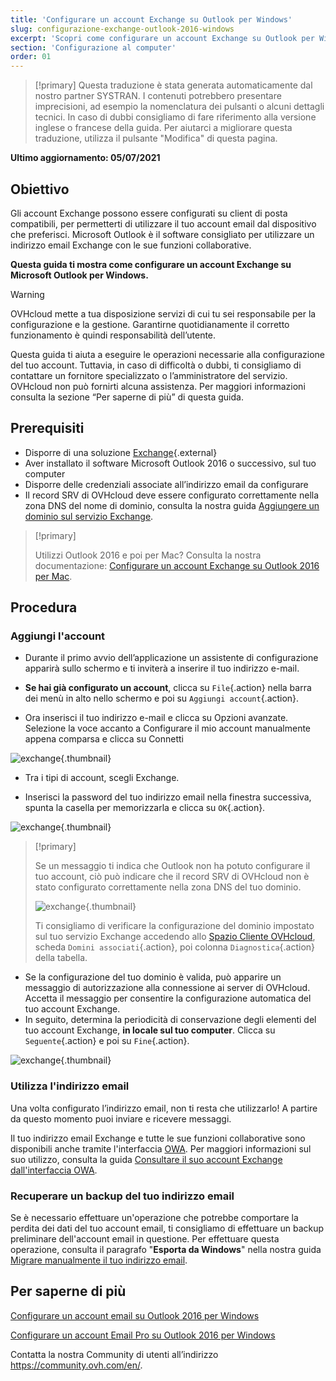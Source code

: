 ```yaml
---
title: 'Configurare un account Exchange su Outlook per Windows'
slug: configurazione-exchange-outlook-2016-windows
excerpt: 'Scopri come configurare un account Exchange su Outlook per Windows'
section: 'Configurazione al computer'
order: 01
---
```

 
> [!primary]
> Questa traduzione è stata generata automaticamente dal nostro partner SYSTRAN. I contenuti potrebbero presentare imprecisioni, ad esempio la nomenclatura dei pulsanti o alcuni dettagli tecnici. In caso di dubbi consigliamo di fare riferimento alla versione inglese o francese della guida. Per aiutarci a migliorare questa traduzione, utilizza il pulsante "Modifica" di questa pagina.
>
 
**Ultimo aggiornamento: 05/07/2021**

## Obiettivo

Gli account Exchange possono essere configurati su client di posta compatibili, per permetterti di utilizzare il tuo account email dal dispositivo che preferisci. Microsoft Outlook è il software consigliato per utilizzare un indirizzo email Exchange con le sue funzioni collaborative.

**Questa guida ti mostra come configurare un account Exchange su Microsoft Outlook per Windows.**

> [!warning]
>
> OVHcloud mette a tua disposizione servizi di cui tu sei responsabile per la configurazione e la gestione. Garantirne quotidianamente il corretto funzionamento è quindi responsabilità dell’utente.
> 
> Questa guida ti aiuta a eseguire le operazioni necessarie alla configurazione del tuo account. Tuttavia, in caso di difficoltà o dubbi, ti consigliamo di contattare un fornitore specializzato o l’amministratore del servizio. OVHcloud non può fornirti alcuna assistenza. Per maggiori informazioni consulta la sezione “Per saperne di più” di questa guida.
> 

## Prerequisiti

- Disporre di una soluzione [Exchange](https://www.ovhcloud.com/it/emails/){.external}
- Aver installato il software Microsoft Outlook 2016 o successivo, sul tuo computer
- Disporre delle credenziali associate all’indirizzo email da configurare
- Il record SRV di OVHcloud deve essere configurato correttamente nella zona DNS del nome di dominio, consulta la nostra guida [Aggiungere un dominio sul servizio Exchange](https://docs.ovh.com/it/microsoft-collaborative-solutions/aggiungere-dominio-su-exchange/).

> [!primary]
>
> Utilizzi Outlook 2016 e poi per Mac? Consulta la nostra documentazione: [Configurare un account Exchange su Outlook 2016 per Mac](https://docs.ovh.com/it/microsoft-collaborative-solutions/configurazione-exchange-outlook-2016-mac/).
>

## Procedura

### Aggiungi l'account

- Durante il primo avvio dell’applicazione un assistente di configurazione apparirà sullo schermo e ti inviterà a inserire il tuo indirizzo e-mail.

- **Se hai già configurato un account**, clicca su `File`{.action} nella barra dei menù in alto nello schermo e poi su `Aggiungi account`{.action}.

- Ora inserisci il tuo indirizzo e-mail e clicca su Opzioni avanzate.  Selezione la voce accanto a Configurare il mio account manualmente appena comparsa e clicca su Connetti 

![exchange](images/config-outlook-exchange01.png){.thumbnail}

- Tra i tipi di account, scegli Exchange.

- Inserisci la password del tuo indirizzo email nella finestra successiva, spunta la casella per memorizzarla e clicca su `OK`{.action}.

![exchange](images/config-outlook-exchange02.png){.thumbnail}

> [!primary]
> 
> Se un messaggio ti indica che Outlook non ha potuto configurare il tuo account, ciò può indicare che il record SRV di OVHcloud non è stato configurato correttamente nella zona DNS del tuo dominio.
> 
> ![exchange](images/config-outlook-exchange03.png){.thumbnail}
>
> Ti consigliamo di verificare la configurazione del dominio impostato sul tuo servizio Exchange accedendo allo [Spazio Cliente OVHcloud](https://www.ovh.com/auth/?action=gotomanager&from=https://www.ovh.it/&ovhSubsidiary=it), scheda `Domini associati`{.action}, poi colonna `Diagnostica`{.action} della tabella.
>

- Se la configurazione del tuo dominio è valida, può apparire un messaggio di autorizzazione alla connessione ai server di OVHcloud. Accetta il messaggio per consentire la configurazione automatica del tuo account Exchange.
- In seguito, determina la periodicità di conservazione degli elementi del tuo account Exchange, **in locale sul tuo computer**. Clicca su `Seguente`{.action} e poi su `Fine`{.action}.

![exchange](images/config-outlook-exchange04.png){.thumbnail}


### Utilizza l'indirizzo email

Una volta configurato l’indirizzo email, non ti resta che utilizzarlo! A partire da questo momento puoi inviare e ricevere messaggi.

Il tuo indirizzo email Exchange e tutte le sue funzioni collaborative sono disponibili anche tramite l'interfaccia [OWA](https://www.ovh.it/mail/). Per maggiori informazioni sul suo utilizzo, consulta la guida [Consultare il suo account Exchange dall'interfaccia OWA](https://docs.ovh.com/it/microsoft-collaborative-solutions/exchange_2016_guida_allutilizzo_di_outlook_web_app/).

### Recuperare un backup del tuo indirizzo email

Se è necessario effettuare un'operazione che potrebbe comportare la perdita dei dati del tuo account email, ti consigliamo di effettuare un backup preliminare dell'account email in questione. Per effettuare questa operazione, consulta il paragrafo "**Esporta da Windows**" nella nostra guida [Migrare manualmente il tuo indirizzo email](https://docs.ovh.com/it/emails/migrare-i-indirizzi-email-manualmente/#esporta-da-windows).


## Per saperne di più

[Configurare un account email su Outlook 2016 per Windows](https://docs.ovh.com/it/emails/configurazione-outlook-2016/)

[Configurare un account Email Pro su Outlook 2016 per Windows](https://docs.ovh.com/it/emails-pro/configurazione-outlook-2016/)

Contatta la nostra Community di utenti all’indirizzo <https://community.ovh.com/en/>.